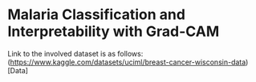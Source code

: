 # Malaria Classification and Interpretability with Grad-CAM

Link to the involved dataset is as follows: (https://www.kaggle.com/datasets/uciml/breast-cancer-wisconsin-data)[Data]